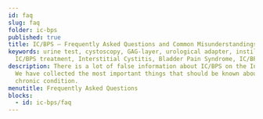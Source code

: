 ```yaml
---
id: faq
slug: faq
folder: ic-bps
published: true
title: IC/BPS – Frequently Asked Questions and Common Misunderstandings
keywords: urine test, cystoscopy, GAG-layer, urological adapter, instillation,
  IC/BPS treatment, Interstitial Cystitis, Bladder Pain Syndrome, IC/BPS
description: There is a lot of false information about IC/BPS on the Internet.
  We have collected the most important things that should be known about this
  chronic condition.
menutitle: Frequently Asked Questions
blocks:
  - id: ic-bps/faq
---
```

